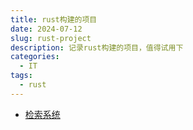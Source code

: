 ```yaml
---
title: rust构建的项目
date: 2024-07-12
slug: rust-project
description: 记录rust构建的项目，值得试用下
categories:
  - IT
tags:
  - rust
---
```


- [检索系统](https://www.meilisearch.com/)